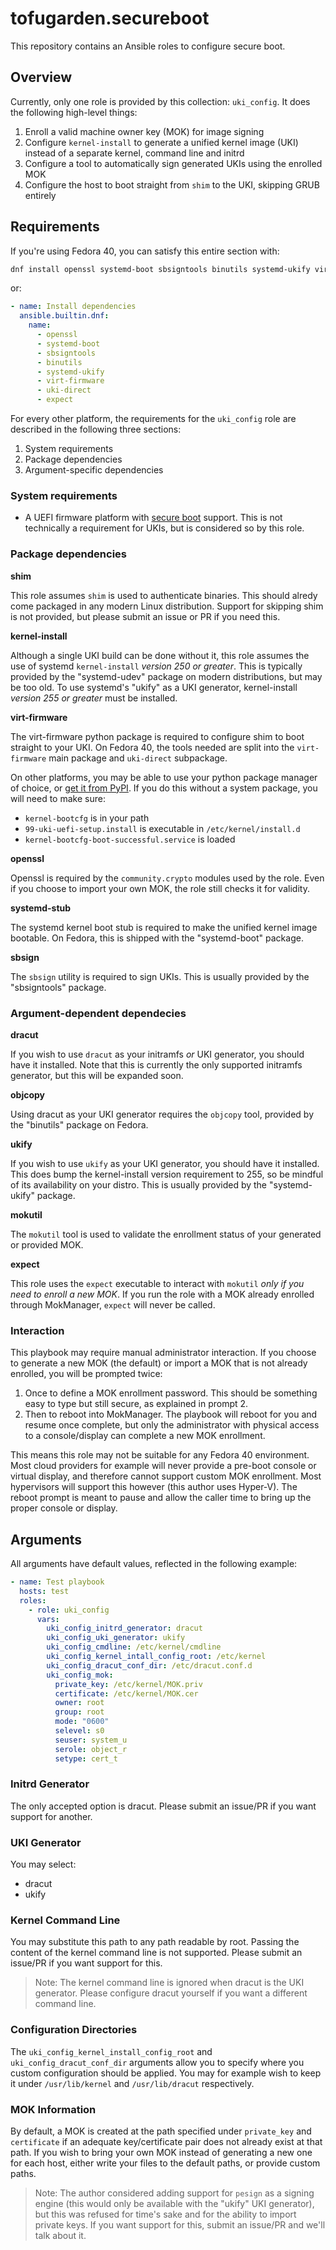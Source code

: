 # tofugarden.secureboot

This repository contains an Ansible roles to configure secure boot. 

## Overview

Currently, only one role is provided by this collection: `uki_config`. It does the following
high-level things:

1. Enroll a valid machine owner key (MOK) for image signing
2. Configure `kernel-install` to generate a unified kernel image (UKI) instead of a separate
   kernel, command line and initrd
3. Configure a tool to automatically sign generated UKIs using the enrolled MOK
4. Configure the host to boot straight from `shim` to the UKI, skipping GRUB entirely


## Requirements

If you're using Fedora 40, you can satisfy this entire section with:

```sh
dnf install openssl systemd-boot sbsigntools binutils systemd-ukify virt-firmware uki-direct expect
```

or:

```yaml
- name: Install dependencies
  ansible.builtin.dnf:
    name:
      - openssl
      - systemd-boot
      - sbsigntools
      - binutils
      - systemd-ukify
      - virt-firmware
      - uki-direct
      - expect
```

For every other platform, the requirements for the `uki_config` role are described in the
following three sections:
1. System requirements
2. Package dependencies
3. Argument-specific dependencies

### System requirements

- A UEFI firmware platform with [secure boot](https://en.wikipedia.org/wiki/UEFI#Secure_Boot)
  support. This is not technically a requirement for UKIs, but is considered so by this role.

### Package dependencies

**shim**

This role assumes `shim` is used to authenticate binaries. This should alredy come packaged in any
modern Linux distribution. Support for skipping shim is not provided, but please submit an issue
or PR if you need this.

**kernel-install**

Although a single UKI build can be done without it, this role assumes the use of systemd
`kernel-install` *version 250 or greater*. This is typically provided by the "systemd-udev"
package on modern distributions, but may be too old. To use systemd's "ukify" as a UKI generator,
kernel-install *version 255 or greater* must be installed.

**virt-firmware**

The virt-firmware python package is required to configure shim to boot straight to your UKI. On
Fedora 40, the tools needed are split into the `virt-firmware` main package and `uki-direct`
subpackage. 

On other platforms, you may be able to use your python package manager of choice, or
[get it from PyPI](https://pypi.org/project/virt-firmware/). If you do this without a system
package, you will need to make sure:

- `kernel-bootcfg` is in your path
- `99-uki-uefi-setup.install` is executable in `/etc/kernel/install.d`
- `kernel-bootcfg-boot-successful.service` is loaded

**openssl**

Openssl is required by the `community.crypto` modules used by the role. Even if you choose to
import your own MOK, the role still checks it for validity.

**systemd-stub**

The systemd kernel boot stub is required to make the unified kernel image bootable. On Fedora,
this is shipped with the "systemd-boot" package.

**sbsign**

The `sbsign` utility is required to sign UKIs. This is usually provided by the "sbsigntools"
package.

### Argument-dependent dependecies

**dracut**

If you wish to use `dracut` as your initramfs *or* UKI generator, you should have it installed.
Note that this is currently the only supported initramfs generator, but this will be expanded
soon.

**objcopy**

Using dracut as your UKI generator requires the `objcopy` tool, provided by the "binutils"
package on Fedora.

**ukify**

If you wish to use `ukify` as your UKI generator, you should have it installed. This does bump
the kernel-install version requirement to 255, so be mindful of its availability on your distro.
This is usually provided by the "systemd-ukify" package.

**mokutil**

The `mokutil` tool is used to validate the enrollment status of your generated or provided MOK.

**expect**

This role uses the `expect` executable to interact with `mokutil` *only if you need to enroll a
new MOK*. If you run the role with a MOK already enrolled through MokManager, `expect` will
never be called.

### Interaction

This playbook may require manual administrator interaction. If you choose to generate a new MOK
(the default) or import a MOK that is not already enrolled, you will be prompted twice:
1. Once to define a MOK enrollment password. This should be something easy to type but still
   secure, as explained in prompt 2.
2. Then to reboot into MokManager. The playbook will reboot for you and resume once complete,
   but only the administrator with physical access to a console/display can complete a new
   MOK enrollment.

This means this role may not be suitable for any Fedora 40 environment. Most cloud providers
for example will never provide a pre-boot console or virtual display, and therefore cannot
support custom MOK enrollment. Most hypervisors will support this however (this author uses
Hyper-V). The reboot prompt is meant to pause and allow the caller time to bring up the proper
console or display.

## Arguments

All arguments have default values, reflected in the following example:

```yaml
- name: Test playbook
  hosts: test
  roles:
    - role: uki_config
      vars:
        uki_config_initrd_generator: dracut
        uki_config_uki_generator: ukify
        uki_config_cmdline: /etc/kernel/cmdline
        uki_config_kernel_intall_config_root: /etc/kernel
        uki_config_dracut_conf_dir: /etc/dracut.conf.d
        uki_config_mok:
          private_key: /etc/kernel/MOK.priv
          certificate: /etc/kernel/MOK.cer
          owner: root
          group: root
          mode: "0600"
          selevel: s0
          seuser: system_u
          serole: object_r
          setype: cert_t
```

### Initrd Generator

The only accepted option is dracut. Please submit an issue/PR if you want support for another.

### UKI Generator

You may select:
- dracut
- ukify

### Kernel Command Line

You may substitute this path to any path readable by root. Passing the content of the kernel
command line is not supported. Please submit an issue/PR if you want support for this.

> Note: The kernel command line is ignored when dracut is the UKI generator. Please configure
        dracut yourself if you want a different command line.

### Configuration Directories

The `uki_config_kernel_install_config_root` and `uki_config_dracut_conf_dir` arguments allow
you to specify where you custom configuration should be applied. You may for example wish to
keep it under `/usr/lib/kernel` and `/usr/lib/dracut` respectively.

### MOK Information

By default, a MOK is created at the path specified under `private_key` and `certificate` if
an adequate key/certificate pair does not already exist at that path. If you wish to bring
your own MOK instead of generating a new one for each host, either write your files to the
default paths, or provide custom paths.

> Note: The author considered adding support for `pesign` as a signing engine (this would
        only be available with the "ukify" UKI generator), but this was refused for time's
        sake and for the ability to import private keys. If you want support for this,
        submit an issue/PR and we'll talk about it.
